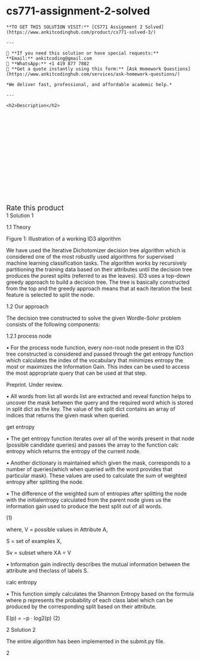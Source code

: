 # cs771-assignment-2-solved


    **TO GET THIS SOLUTION VISIT:** [CS771 Assignment 2 Solved](https://www.ankitcodinghub.com/product/cs771-solved-3/)

    ---

    📩 **If you need this solution or have special requests:**  
    **Email:** ankitcoding@gmail.com  
    📱 **WhatsApp:** +1 419 877 7882  
    📄 **Get a quote instantly using this form:** [Ask Homework Questions](https://www.ankitcodinghub.com/services/ask-homework-questions/)

    *We deliver fast, professional, and affordable academic help.*

    ---

    <h2>Description</h2>



<div class="kk-star-ratings kksr-auto kksr-align-center kksr-valign-top" data-payload="{&quot;align&quot;:&quot;center&quot;,&quot;id&quot;:&quot;133176&quot;,&quot;slug&quot;:&quot;default&quot;,&quot;valign&quot;:&quot;top&quot;,&quot;ignore&quot;:&quot;&quot;,&quot;reference&quot;:&quot;auto&quot;,&quot;class&quot;:&quot;&quot;,&quot;count&quot;:&quot;0&quot;,&quot;legendonly&quot;:&quot;&quot;,&quot;readonly&quot;:&quot;&quot;,&quot;score&quot;:&quot;0&quot;,&quot;starsonly&quot;:&quot;&quot;,&quot;best&quot;:&quot;5&quot;,&quot;gap&quot;:&quot;4&quot;,&quot;greet&quot;:&quot;Rate this product&quot;,&quot;legend&quot;:&quot;0\/5 - (0 votes)&quot;,&quot;size&quot;:&quot;24&quot;,&quot;title&quot;:&quot;CS771 Assignment 2 Solved&quot;,&quot;width&quot;:&quot;0&quot;,&quot;_legend&quot;:&quot;{score}\/{best} - ({count} {votes})&quot;,&quot;font_factor&quot;:&quot;1.25&quot;}">
            
<div class="kksr-stars">
    
<div class="kksr-stars-inactive">
            <div class="kksr-star" data-star="1" style="padding-right: 4px">
            

<div class="kksr-icon" style="width: 24px; height: 24px;"></div>
        </div>
            <div class="kksr-star" data-star="2" style="padding-right: 4px">
            

<div class="kksr-icon" style="width: 24px; height: 24px;"></div>
        </div>
            <div class="kksr-star" data-star="3" style="padding-right: 4px">
            

<div class="kksr-icon" style="width: 24px; height: 24px;"></div>
        </div>
            <div class="kksr-star" data-star="4" style="padding-right: 4px">
            

<div class="kksr-icon" style="width: 24px; height: 24px;"></div>
        </div>
            <div class="kksr-star" data-star="5" style="padding-right: 4px">
            

<div class="kksr-icon" style="width: 24px; height: 24px;"></div>
        </div>
    </div>
    
<div class="kksr-stars-active" style="width: 0px;">
            <div class="kksr-star" style="padding-right: 4px">
            

<div class="kksr-icon" style="width: 24px; height: 24px;"></div>
        </div>
            <div class="kksr-star" style="padding-right: 4px">
            

<div class="kksr-icon" style="width: 24px; height: 24px;"></div>
        </div>
            <div class="kksr-star" style="padding-right: 4px">
            

<div class="kksr-icon" style="width: 24px; height: 24px;"></div>
        </div>
            <div class="kksr-star" style="padding-right: 4px">
            

<div class="kksr-icon" style="width: 24px; height: 24px;"></div>
        </div>
            <div class="kksr-star" style="padding-right: 4px">
            

<div class="kksr-icon" style="width: 24px; height: 24px;"></div>
        </div>
    </div>
</div>
                

<div class="kksr-legend" style="font-size: 19.2px;">
            <span class="kksr-muted">Rate this product</span>
    </div>
    </div>
1 Solution 1

1.1 Theory

Figure 1: Illustration of a working ID3 algorithm

We have used the Iterative Dichotomizer decision tree algorithm which is considered one of the most robustly used algorithms for supervised machine learning classification tasks. The algorithm works by recursively partitioning the training data based on their attributes until the decision tree produces the purest splits (referred to as the leaves). ID3 uses a top-down greedy approach to build a decision tree. The tree is basically constructed from the top and the greedy approach means that at each iteration the best feature is selected to split the node.

1.2 Our approach

The decision tree constructed to solve the given Wordle-Solvr problem consists of the following components:

1.2.1 process node

• For the process node function, every non-root node present in the ID3 tree constructed is considered and passed through the get entropy function which calculates the index of the vocabulary that minimizes entropy the most or maximizes the Information Gain. This index can be used to access the most appropriate query that can be used at that step.

Preprint. Under review.

• All words from list all words list are extracted and reveal function helps to uncover the mask between the query and the required word which is stored in split dict as the key. The value of the split dict contains an array of indices that returns the given mask when queried.

get entropy

• The get entropy function iterates over all of the words present in that node (possible candidate queries) and passes the array to the function calc entropy which returns the entropy of the current node.

• Another dictionary is maintained which given the mask, corresponds to a number of queries(which when queried with the word provides that particular mask). These values are used to calculate the sum of weighted entropy after splitting the node.

• The difference of the weighted sum of entropies after splitting the node with the initialentropy calculated from the parent node gives us the information gain used to produce the best split out of all words.

(1)

where, V = possible values in Attribute A,

S = set of examples X,

Sv = subset where XA = V

• Information gain indirectly describes the mutual information between the attribute and theclass of labels S.

calc entropy

• This function simply calculates the Shannon Entropy based on the formula where p represents the probability of each class label which can be produced by the corresponding split based on their attribute.

E(p) = −p · log2(p) (2)

2 Solution 2

The entire algorithm has been implemented in the submit.py file.

2
    
